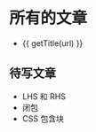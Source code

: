 <script setup lang="ts">
import { useData } from 'vitepress'
import { data } from './articles.data'

const { site, page } = useData()
const base = site.value.base
const getUrl = (url: string) => `${base}${url.slice(1)}`

const __fileurl = '/' + page.value.relativePath.replace(/\.md$/, '.html')
const articles = data.filter(({ url }) => url !== '/' && url !== __fileurl)

const getTitle = (url: string) => {
  const names = url.split('/')
  const filename = names.pop()!
  const title = filename.replace(/\.html$/, '')
  if (title === 'index') return names.pop()
  return title
}
</script>

<h1>所有的文章</h1>
<ul>
  <li v-for="{ url } of articles">
    <a :href="getUrl(url)">{{ getTitle(url) }}</a>
  </li>
</ul>

## 待写文章

- LHS 和 RHS
- 闭包
- CSS 包含块
